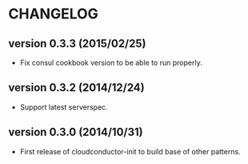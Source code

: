 CHANGELOG
=========

## version 0.3.3 (2015/02/25)
  - Fix consul cookbook version to be able to run properly.

## version 0.3.2 (2014/12/24)
  - Support latest serverspec.

## version 0.3.0 (2014/10/31)

  - First release of cloudconductor-init to build base of other patterns.
